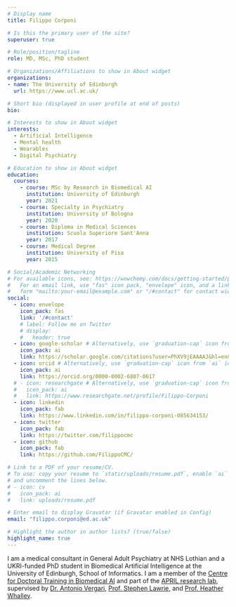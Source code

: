 ```yaml
---
# Display name
title: Filippo Corponi

# Is this the primary user of the site?
superuser: true

# Role/position/tagline
role: MD, MSc, PhD student

# Organizations/Affiliations to show in About widget
organizations:
- name: The University of Edinburgh
  url: https://www.ucl.ac.uk/

# Short bio (displayed in user profile at end of posts)
bio: 

# Interests to show in About widget
interests:
  - Artificial Intelligence
  - Mental health
  - Wearables
  - Digital Psychiatry

# Education to show in About widget
education:
  courses:
    - course: MSc by Research in Biomedical AI
      institution: University of Edinburgh
      year: 2021
    - course: Specialty in Psychiatry
      institution: University of Bologna
      year: 2020
    - course: Diploma in Medical Sciences
      institution: Scuola Superiore Sant'Anna
      year: 2017
    - course: Medical Degree
      institution: University of Pisa
      year: 2015

# Social/Academic Networking
# For available icons, see: https://wowchemy.com/docs/getting-started/page-builder/#icons
#   For an email link, use "fas" icon pack, "envelope" icon, and a link in the
#   form "mailto:your-email@example.com" or "/#contact" for contact widget.
social:
  - icon: envelope
    icon_pack: fas
    link: '/#contact'
    # label: Follow me on Twitter
    # display:
    #   header: true
  - icon: google-scholar # Alternatively, use `graduation-cap` icon from `ai` icon pack
    icon_pack: ai
    link: https://scholar.google.com/citations?user=PhXV9jEAAAAJ&hl=en&oi=ao
  - icon: orcid # Alternatively, use `graduation-cap` icon from `ai` icon pack
    icon_pack: ai
    link: https://orcid.org/0000-0002-6807-0617
  # - icon: researchgate # Alternatively, use `graduation-cap` icon from `ai` icon pack
  #   icon_pack: ai
  #   link: https://www.researchgate.net/profile/Filippo-Corponi
  - icon: linkedin
    icon_pack: fab
    link: https://www.linkedin.com/in/filippo-corponi-085634153/
  - icon: twitter
    icon_pack: fab
    link: https://twitter.com/filippocmc
  - icon: github
    icon_pack: fab
    link: https://github.com/FilippoCMC/

# Link to a PDF of your resume/CV.
# To use: copy your resume to `static/uploads/resume.pdf`, enable `ai` icons in `params.toml`, 
# and uncomment the lines below.
# - icon: cv
#   icon_pack: ai
#   link: uploads/resume.pdf

# Enter email to display Gravatar (if Gravatar enabled in Config)
email: "filippo.corponi@ed.ac.uk"

# Highlight the author in author lists? (true/false)
highlight_name: true
---
```


I am a medical consultant in General Adult Psychiatry at NHS Lothian and a UKRI-funded PhD student in Biomedical Artificial Intelligence at the University of Edinburgh, School of Informatics. I am a member of the [Centre for Doctoral Training in Biomedical AI](https://web.inf.ed.ac.uk/cdt/biomedical-ai) and part of the [APRIL research lab](https://april-tools.github.io/), supervised by [Dr. Antonio Vergari](http://nolovedeeplearning.com/), [Prof. Stephen Lawrie](https://www.ed.ac.uk/profile/professor-stephen-lawrie), and [Prof. Heather Whalley](https://www.ed.ac.uk/profile/dr-heather-whalley).

<!-- {{< icon name="download" pack="fas" >}} Download my {{< staticref "uploads/demo_resume.pdf" "newtab" >}}resumé{{< /staticref >}}. -->

